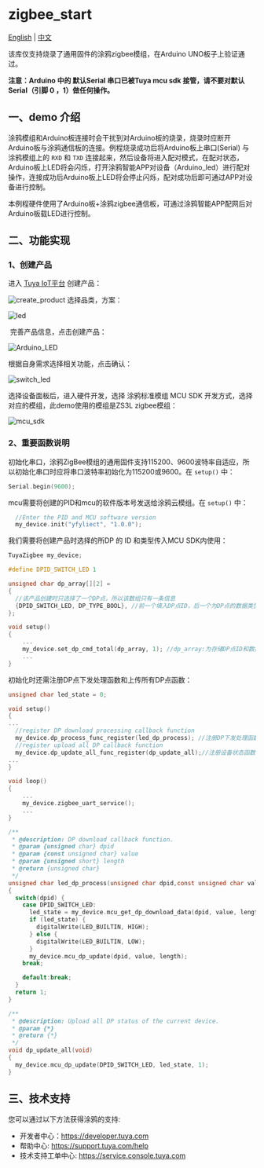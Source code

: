 
# zigbee_start
[English](./README.md) | [中文](./README_zh.md) 

该库仅支持烧录了通用固件的涂鸦zigbee模组，在Arduino UNO板子上验证通过。

**注意：Arduino 中的 默认Serial 串口已被Tuya mcu sdk 接管，请不要对默认Serial（引脚 0 ，1）做任何操作。** 



## 一、demo 介绍 

涂鸦模组和Arduino板连接时会干扰到对Arduino板的烧录，烧录时应断开Arduino板与涂鸦通信板的连接。例程烧录成功后将Arduino板上串口(Serial) 与 涂鸦模组上的 `RXD` 和 `TXD` 连接起来，然后设备将进入配对模式，在配对状态，Arduino板上LED将会闪烁，打开涂鸦智能APP对设备（Arduino_led）进行配对操作，连接成功后Arduino板上LED将会停止闪烁，配对成功后即可通过APP对设备进行控制。

本例程硬件使用了Arduino板+涂鸦zigbee通信板，可通过涂鸦智能APP配网后对Arduino板载LED进行控制。



## 二、功能实现 

### 1、创建产品 

进入 [Tuya IoT平台](https://iot.tuya.com/?_source=97c44038fafc20e9c8dd5fdb508cc9c2) 创建产品：

![create_product](https://images.tuyacn.com/smart/Hardware_Developer/zigbee_Arduino/create_product.png)	 	选择品类，方案：

![led](https://images.tuyacn.com/smart/Hardware_Developer/zigbee_Arduino/led.png)										

​	完善产品信息，点击创建产品：

![Arduino_LED](https://images.tuyacn.com/smart/Hardware_Developer/zigbee_Arduino/Arduino_LED.png)

根据自身需求选择相关功能，点击确认：

![switch_led](https://images.tuyacn.com/smart/Hardware_Developer/zigbee_Arduino/switch_led.png)

选择设备面板后，进入硬件开发，选择 涂鸦标准模组 MCU SDK 开发方式，选择对应的模组，此demo使用的模组是ZS3L zigbee模组：

![mcu_sdk](https://images.tuyacn.com/smart/Hardware_Developer/zigbee_Arduino/mcu_sdk.png)


### 2、重要函数说明

初始化串口，涂鸦ZigBee模组的通用固件支持115200、9600波特率自适应，所以初始化串口时应将串口波特率初始化为115200或9600。在 `setup()` 中：

```c
Serial.begin(9600);
```

mcu需要将创建的PID和mcu的软件版本号发送给涂鸦云模组。在 `setup()` 中：

```c
  //Enter the PID and MCU software version
  my_device.init("yfyliect", "1.0.0");
```

我们需要将创建产品时选择的所DP 的 ID 和类型传入MCU SDK内使用：

```c
TuyaZigbee my_device;

#define DPID_SWITCH_LED 1

unsigned char dp_array[][2] =
{
  //该产品创建时只选择了一个DP点，所以该数组只有一条信息
  {DPID_SWITCH_LED, DP_TYPE_BOOL}, //前一个填入DP点ID，后一个为DP点的数据类型
};

void setup()
{
    ...
    my_device.set_dp_cmd_total(dp_array, 1); //dp_array:为存储DP点ID和数据类型的数组， 1：为数组内定义的DP个数
    ...
}

```

初始化时还需注册DP点下发处理函数和上传所有DP点函数：

```c
unsigned char led_state = 0;

void setup() 
{
...
  //register DP download processing callback function
  my_device.dp_process_func_register(led_dp_process); //注册DP下发处理函数
  //register upload all DP callback function
  my_device.dp_update_all_func_register(dp_update_all);//注册设备状态函数，上传所有DP点
...
}

void loop()
{
    ...
    my_device.zigbee_uart_service();
    ...
}

/**
 * @description: DP download callback function.
 * @param {unsigned char} dpid
 * @param {const unsigned char} value
 * @param {unsigned short} length
 * @return {unsigned char}
 */
unsigned char led_dp_process(unsigned char dpid,const unsigned char value[], unsigned short length)
{
  switch(dpid) {
    case DPID_SWITCH_LED:
      led_state = my_device.mcu_get_dp_download_data(dpid, value, length);//得到下发数据帧中该DP的数据
      if (led_state) {
        digitalWrite(LED_BUILTIN, HIGH);
      } else {
        digitalWrite(LED_BUILTIN, LOW);
      }
      my_device.mcu_dp_update(dpid, value, length);
    break;

    default:break;
  }
  return 1;
}

/**
 * @description: Upload all DP status of the current device.
 * @param {*}
 * @return {*}
 */
void dp_update_all(void)
{
  my_device.mcu_dp_update(DPID_SWITCH_LED, led_state, 1);
}
```



## 三、技术支持

您可以通过以下方法获得涂鸦的支持:

- 开发者中心：https://developer.tuya.com
- 帮助中心: https://support.tuya.com/help
- 技术支持工单中心: https://service.console.tuya.com 